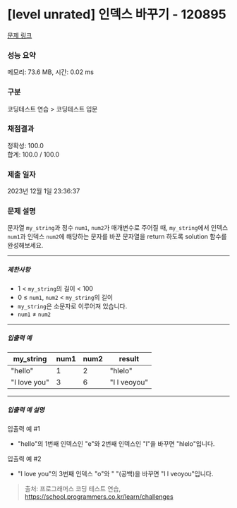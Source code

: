 # [level unrated] 인덱스 바꾸기 - 120895 

[문제 링크](https://school.programmers.co.kr/learn/courses/30/lessons/120895) 

### 성능 요약

메모리: 73.6 MB, 시간: 0.02 ms

### 구분

코딩테스트 연습 > 코딩테스트 입문

### 채점결과

정확성: 100.0<br/>합계: 100.0 / 100.0

### 제출 일자

2023년 12월 1일 23:36:37

### 문제 설명

<p style="user-select: auto !important;">문자열 <code style="user-select: auto !important;">my_string</code>과 정수 <code style="user-select: auto !important;">num1</code>, <code style="user-select: auto !important;">num2</code>가 매개변수로 주어질 때, <code style="user-select: auto !important;">my_string</code>에서 인덱스 <code style="user-select: auto !important;">num1</code>과 인덱스 <code style="user-select: auto !important;">num2</code>에 해당하는 문자를 바꾼 문자열을 return 하도록 solution 함수를 완성해보세요.</p>

<hr style="user-select: auto !important;">

<h5 style="user-select: auto !important;">제한사항</h5>

<ul style="user-select: auto !important;">
<li style="user-select: auto !important;">1 &lt; <code style="user-select: auto !important;">my_string</code>의 길이 &lt; 100</li>
<li style="user-select: auto !important;">0 ≤ <code style="user-select: auto !important;">num1</code>, <code style="user-select: auto !important;">num2</code> &lt; <code style="user-select: auto !important;">my_string</code>의 길이</li>
<li style="user-select: auto !important;"><code style="user-select: auto !important;">my_string</code>은 소문자로 이루어져 있습니다.</li>
<li style="user-select: auto !important;"><code style="user-select: auto !important;">num1</code> ≠ <code style="user-select: auto !important;">num2</code></li>
</ul>

<hr style="user-select: auto !important;">

<h5 style="user-select: auto !important;">입출력 예</h5>
<table class="table" style="user-select: auto !important;">
        <thead style="user-select: auto !important;"><tr style="user-select: auto !important;">
<th style="user-select: auto !important;">my_string</th>
<th style="user-select: auto !important;">num1</th>
<th style="user-select: auto !important;">num2</th>
<th style="user-select: auto !important;">result</th>
</tr>
</thead>
        <tbody style="user-select: auto !important;"><tr style="user-select: auto !important;">
<td style="user-select: auto !important;">"hello"</td>
<td style="user-select: auto !important;">1</td>
<td style="user-select: auto !important;">2</td>
<td style="user-select: auto !important;">"hlelo"</td>
</tr>
<tr style="user-select: auto !important;">
<td style="user-select: auto !important;">"I love you"</td>
<td style="user-select: auto !important;">3</td>
<td style="user-select: auto !important;">6</td>
<td style="user-select: auto !important;">"I l veoyou"</td>
</tr>
</tbody>
      </table>
<hr style="user-select: auto !important;">

<h5 style="user-select: auto !important;">입출력 예 설명</h5>

<p style="user-select: auto !important;">입출력 예 #1</p>

<ul style="user-select: auto !important;">
<li style="user-select: auto !important;">"hello"의 1번째 인덱스인 "e"와 2번째 인덱스인 "l"을 바꾸면 "hlelo"입니다.</li>
</ul>

<p style="user-select: auto !important;">입출력 예 #2</p>

<ul style="user-select: auto !important;">
<li style="user-select: auto !important;">"I love you"의 3번째 인덱스 "o"와 " "(공백)을 바꾸면 "I l veoyou"입니다.</li>
</ul>


> 출처: 프로그래머스 코딩 테스트 연습, https://school.programmers.co.kr/learn/challenges